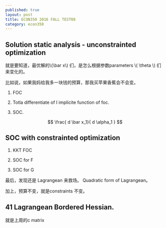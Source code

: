 ```yaml
---
published: true
layout: post
title: ECON350 2016 FALL TEST08
category: econ350
---
```





## Solution static analysis - unconstrainted optimization

就是要知道，最优解的\\(\bar x\\) 们，是怎么根据参数parameters \\( \theta \\) 们来变化的。

比如说，如果我妈给我多一块钱的预算，那我买苹果香蕉会不会变。

 1. FOC 
 
 2. Totla differentiate of I implicite function of foc.
 
 3. SOC.
 
 $$
  \frac{ d \bar x_1}{ d \alpha_1  } 
 $$
 
## SOC with constrainted optimization
 
  1. KKT FOC
  
  2. SOC for F
  
  3. SOC for G
  
  最后，发现还是 Lagrangean 来救场。 Quadratic form of Lagrangean。
  
  加上，预算不变，就是constraints 不变。
  
  
## 41 Lagrangean Bordered Hessian.

就是上周的c matrix


  
  
  
  
 
